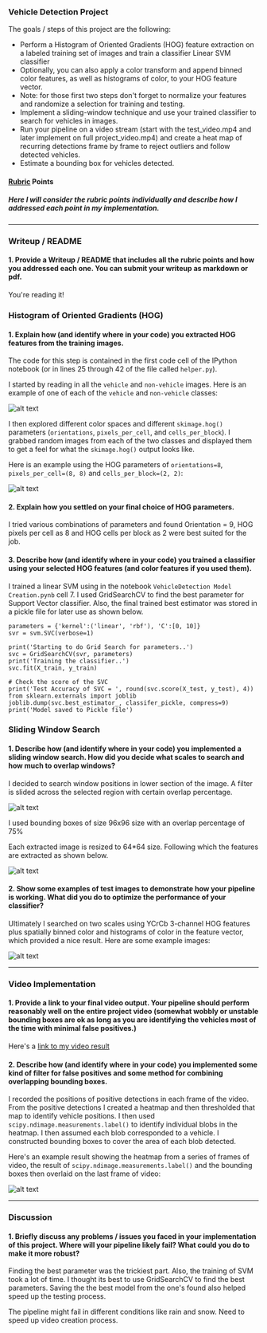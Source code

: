 ### **Vehicle Detection Project**

The goals / steps of this project are the following:

* Perform a Histogram of Oriented Gradients (HOG) feature extraction on a labeled training set of images and train a classifier Linear SVM classifier
* Optionally, you can also apply a color transform and append binned color features, as well as histograms of color, to your HOG feature vector. 
* Note: for those first two steps don't forget to normalize your features and randomize a selection for training and testing.
* Implement a sliding-window technique and use your trained classifier to search for vehicles in images.
* Run your pipeline on a video stream (start with the test_video.mp4 and later implement on full project_video.mp4) and create a heat map of recurring detections frame by frame to reject outliers and follow detected vehicles.
* Estimate a bounding box for vehicles detected.

[//]: # (Image References)
[image1]: ./imgs/car_not_car.png
[image2]: ./imgs/HOG_example.png
[image3]: ./imgs/features.png
[image4]: ./imgs/sliding.png
[image5]: ./imgs/bboxes_and_heat.png
[image6]: ./imgs/pipeline_out.png
[image7]: ./examples/output_bboxes.png
[video1]: ./project_video_output.mp4

#### [Rubric](https://review.udacity.com/#!/rubrics/513/view) Points
##### Here I will consider the rubric points individually and describe how I addressed each point in my implementation.  

---
### Writeup / README

#### 1. Provide a Writeup / README that includes all the rubric points and how you addressed each one.  You can submit your writeup as markdown or pdf.   

You're reading it!

### Histogram of Oriented Gradients (HOG)

#### 1. Explain how (and identify where in your code) you extracted HOG features from the training images.

The code for this step is contained in the first code cell of the IPython notebook (or in lines 25 through 42 of the file called `helper.py`).

I started by reading in all the `vehicle` and `non-vehicle` images.  Here is an example of one of each of the `vehicle` and `non-vehicle` classes:

![alt text][image1]

I then explored different color spaces and different `skimage.hog()` parameters (`orientations`, `pixels_per_cell`, and `cells_per_block`).  I grabbed random images from each of the two classes and displayed them to get a feel for what the `skimage.hog()` output looks like.

Here is an example using the HOG parameters of `orientations=8`, `pixels_per_cell=(8, 8)` and `cells_per_block=(2, 2)`:


![alt text][image2]

#### 2. Explain how you settled on your final choice of HOG parameters.

I tried various combinations of parameters and found Orientation = 9, HOG pixels per cell as 8 and HOG cells per block as 2 were best suited for the job.

#### 3. Describe how (and identify where in your code) you trained a classifier using your selected HOG features (and color features if you used them).

I trained a linear SVM using in the notebook `VehicleDetection Model Creation.pynb` cell 7. I used GridSearchCV to find the best parameter for Support Vector classifier. Also, the final trained best estimator was stored in a pickle file for later use as shown below.

```
parameters = {'kernel':('linear', 'rbf'), 'C':[0, 10]}
svr = svm.SVC(verbose=1)

print('Starting to do Grid Search for parameters..')
svc = GridSearchCV(svr, parameters)
print('Training the classifier..')
svc.fit(X_train, y_train)

# Check the score of the SVC
print('Test Accuracy of SVC = ', round(svc.score(X_test, y_test), 4))
from sklearn.externals import joblib
joblib.dump(svc.best_estimator_, classifer_pickle, compress=9)
print('Model saved to Pickle file')

```

### Sliding Window Search

#### 1. Describe how (and identify where in your code) you implemented a sliding window search.  How did you decide what scales to search and how much to overlap windows?

I decided to search window positions in lower section of the image. A filter is slided across the selected region with certain overlap percentage. 

![alt text][image4]

I used bounding boxes of size 96x96 size with an overlap percentage of 75%

Each extracted image is resized to 64*64 size. Following which the features are extracted as shown below.

![alt text][image3]


#### 2. Show some examples of test images to demonstrate how your pipeline is working.  What did you do to optimize the performance of your classifier?

Ultimately I searched on two scales using YCrCb 3-channel HOG features plus spatially binned color and histograms of color in the feature vector, which provided a nice result.  Here are some example images:

![alt text][image6]


---

### Video Implementation

#### 1. Provide a link to your final video output.  Your pipeline should perform reasonably well on the entire project video (somewhat wobbly or unstable bounding boxes are ok as long as you are identifying the vehicles most of the time with minimal false positives.)
Here's a [link to my video result](./project_video_output.mp4)


#### 2. Describe how (and identify where in your code) you implemented some kind of filter for false positives and some method for combining overlapping bounding boxes.

I recorded the positions of positive detections in each frame of the video.  From the positive detections I created a heatmap and then thresholded that map to identify vehicle positions.  I then used `scipy.ndimage.measurements.label()` to identify individual blobs in the heatmap.  I then assumed each blob corresponded to a vehicle.  I constructed bounding boxes to cover the area of each blob detected.  

Here's an example result showing the heatmap from a series of frames of video, the result of `scipy.ndimage.measurements.label()` and the bounding boxes then overlaid on the last frame of video:

![alt text][image5]

---

### Discussion

#### 1. Briefly discuss any problems / issues you faced in your implementation of this project.  Where will your pipeline likely fail?  What could you do to make it more robust?

Finding the best parameter was the trickiest part. Also, the training of SVM took a lot of time. I thought its best to use GridSearchCV to find the best parameters. Saving the the best model from the one's found also helped speed up the testing process.

The pipeline might fail in different conditions like rain and snow. Need to speed up video creation process. 

